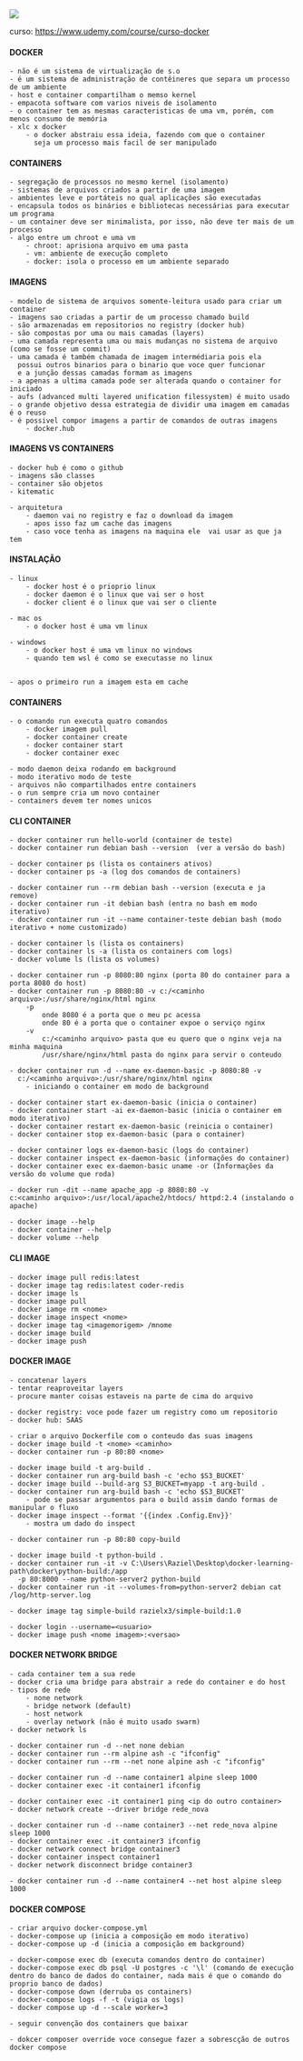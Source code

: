 
<img src="docker-ferramenta-para-dev.jpg">

curso: https://www.udemy.com/course/curso-docker

#### DOCKER
    - não é um sistema de virtualização de s.o
    - é um sistema de administração de contêineres que separa um processo de um ambiente
    - host e container compartilham o memso kernel
    - empacota software com varios niveis de isolamento
    - o container tem as mesmas caracteristicas de uma vm, porém, com menos consumo de memória
    - xlc x docker
        - o docker abstraiu essa ideia, fazendo com que o container 
          seja um processo mais facil de ser manipulado

#### CONTAINERS

    - segregação de processos no mesmo kernel (isolamento)
    - sistemas de arquivos criados a partir de uma imagem
    - ambientes leve e portáteis no qual aplicações são executadas
    - encapsula todos os binários e bibliotecas necessárias para executar um programa
    - um container deve ser minimalista, por isso, não deve ter mais de um processo
    - algo entre um chroot e uma vm
        - chroot: aprisiona arquivo em uma pasta
        - vm: ambiente de execução completo
        - docker: isola o processo em um ambiente separado

#### IMAGENS

    - modelo de sistema de arquivos somente-leitura usado para criar um container
    - imagens sao criadas a partir de um processo chamado build
    - são armazenadas em repositorios no registry (docker hub)
    - são compostas por uma ou mais camadas (layers)
    - uma camada representa uma ou mais mudanças no sistema de arquivo (como se fosse um commit)
    - uma camada é também chamada de imagem intermédiaria pois ela 
      possui outros binarios para o binario que voce quer funcionar
      e a junção dessas camadas formam as imagens
    - a apenas a ultima camada pode ser alterada quando o container for iniciado
    - aufs (advanced multi layered unification filessystem) é muito usado
    - o grande objetivo dessa estrategia de dividir uma imagem em camadas é o reuso
    - é possivel compor imagens a partir de comandos de outras imagens
        - docker.hub

#### IMAGENS VS CONTAINERS

    - docker hub é como o github
    - imagens são classes
    - container são objetos
    - kitematic

    - arquitetura
        - daemon vai no registry e faz o download da imagem
        - apos isso faz um cache das imagens
        - caso voce tenha as imagens na maquina ele  vai usar as que ja tem
            
#### INSTALAÇÃO

    - linux
        - docker host é o prioprio linux
        - docker daemon é o linux que vai ser o host
        - docker client é o linux que vai ser o cliente

    - mac os
        - o docker host é uma vm linux

    - windows
        - o docker host é uma vm linux no windows
        - quando tem wsl é como se executasse no linux


    - apos o primeiro run a imagem esta em cache

#### CONTAINERS

    - o comando run executa quatro comandos
        - docker imagem pull
        - docker container create
        - docker container start
        - docker container exec

    - modo daemon deixa rodando em background
    - modo iterativo modo de teste
    - arquivos não compartilhados entre containers
    - o run sempre cria um novo container
    - containers devem ter nomes unicos

#### CLI CONTAINER

    - docker container run hello-world (container de teste)
    - docker container run debian bash --version  (ver a versão do bash)

    - docker container ps (lista os containers ativos)
    - docker container ps -a (log dos comandos de containers)

    - docker container run --rm debian bash --version (executa e ja remove)
    - docker container run -it debian bash (entra no bash em modo iterativo)
    - docker container run -it --name container-teste debian bash (modo iterativo + nome customizado)

    - docker container ls (lista os containers)
    - docker container ls -a (lista os containers com logs)
    - docker volume ls (lista os volumes)

    - docker container run -p 8080:80 nginx (porta 80 do container para a porta 8080 do host)
    - docker container run -p 8080:80 -v c:/<caminho arquivo>:/usr/share/nginx/html nginx
        -p
            onde 8080 é a porta que o meu pc acessa
            onde 80 é a porta que o container expoe o serviço nginx
        -v
            c:/<caminho arquivo> pasta que eu quero que o nginx veja na minha maquina
            /usr/share/nginx/html pasta do nginx para servir o conteudo
    
    - docker container run -d --name ex-daemon-basic -p 8080:80 -v 
      c:/<caminho arquivo>:/usr/share/nginx/html nginx
        - iniciando o container em modo de background
    
    - docker container start ex-daemon-basic (inicia o container)
    - docker container start -ai ex-daemon-basic (inicia o container em modo iterativo)
    - docker container restart ex-daemon-basic (reinicia o container)
    - docker container stop ex-daemon-basic (para o container)

    - docker container logs ex-daemon-basic (logs do container)
    - docker container inspect ex-daemon-basic (informações do container)
    - docker container exec ex-daemon-basic uname -or (Informações da versão do volume que roda)

    - docker run -dit --name apache_app -p 8080:80 -v 
    c:<caminho arquivo>:/usr/local/apache2/htdocs/ httpd:2.4 (instalando o apache)

    - docker image --help
    - docker container --help
    - docker volume --help

#### CLI IMAGE

    - docker image pull redis:latest
    - docker image tag redis:latest coder-redis
    - docker image ls
    - docker image pull
    - docker iamge rm <nome>
    - docker image inspect <nome>
    - docker image tag <imagemorigem> /mnome
    - docker image build
    - docker image push

#### DOCKER IMAGE

    - concatenar layers
    - tentar reaproveitar layers
    - procure manter coisas estaveis na parte de cima do arquivo

    - docker registry: voce pode fazer um registry como um repositorio
    - docker hub: SAAS

    - criar o arquivo Dockerfile com o conteudo das suas imagens
    - docker image build -t <nome> <caminho>
    - docker container run -p 80:80 <nome>

    - docker image build -t arg-build .
    - docker container run arg-build bash -c 'echo $S3_BUCKET'
    - docker image build --build-arg S3_BUCKET=myapp -t arg-build .
    - docker container run arg-build bash -c 'echo $S3_BUCKET'
        - pode se passar argumentos para o build assim dando formas de manipular o fluxo
    - docker image inspect --format '{{index .Config.Env}}'
        - mostra um dado do inspect

    - docker container run -p 80:80 copy-build

    - docker image build -t python-build .
    - docker container run -it -v C:\Users\Raziel\Desktop\docker-learning-path\docker\python-build:/app 
      -p 80:8000 --name python-server2 python-build
    - docker container run -it --volumes-from=python-server2 debian cat /log/http-server.log

    - docker image tag simple-build razielx3/simple-build:1.0

    - docker login --username=<usuario>
    - docker image push <nome imagem>:<versao>

#### DOCKER NETWORK BRIDGE

    - cada container tem a sua rede
    - docker cria uma bridge para abstrair a rede do container e do host
    - tipos de rede
        - none network
        - bridge network (default)
        - host network
        - overlay network (não é muito usado swarm)
    - docker network ls

    - docker container run -d --net none debian
    - docker container run --rm alpine ash -c "ifconfig"
    - docker container run --rm --net none alpine ash -c "ifconfig"

    - docker container run -d --name container1 alpine sleep 1000
    - docker container exec -it container1 ifconfig

    - docker container exec -it container1 ping <ip do outro container>
    - docker network create --driver bridge rede_nova

    - docker container run -d --name container3 --net rede_nova alpine sleep 1000
    - docker container exec -it container3 ifconfig
    - docker network connect bridge container3
    - docker container inspect container1
    - docker network disconnect bridge container3

    - docker container run -d --name container4 --net host alpine sleep 1000

#### DOCKER COMPOSE

    - criar arquivo docker-compose.yml
    - docker-compose up (inicia a composição em modo iterativo)
    - docker-compose up -d (inicia a composição em background)

    - docker-compose exec db (executa comandos dentro do container)
    - docker-compose exec db psql -U postgres -c '\l' (comando de execução dentro do banco de dados do container, nada mais é que o comando do proprio banco de dados)
    - docker-compose down (derruba os containers)
    - docker-compose logs -f -t (vigia os logs)
    - docker compose up -d --scale worker=3

    - seguir convenção dos containers que baixar

    - dokcer composer override voce consegue fazer a sobrescção de outros docker compose